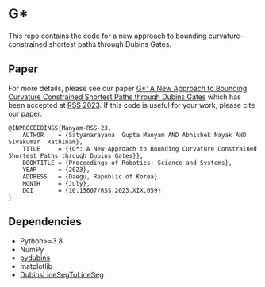 # G*
This repo contains the code for a new approach to bounding curvature-constrained shortest paths through Dubins Gates.

## Paper
For more details, please see our paper [G*: A New Approach to Bounding Curvature Constrained Shortest Paths through Dubins Gates](https://roboticsconference.org/program/papers/059/) which has been accepted at [RSS 2023](https://www.roboticsproceedings.org/rss19/index.html). If this code is useful for your work, please cite our paper:

```
@INPROCEEDINGS{Manyam-RSS-23, 
    AUTHOR    = {Satyanarayana  Gupta Manyam AND Abhishek Nayak AND Sivakumar  Rathinam}, 
    TITLE     = {{G*: A New Approach to Bounding Curvature Constrained Shortest Paths through Dubins Gates}}, 
    BOOKTITLE = {Proceedings of Robotics: Science and Systems}, 
    YEAR      = {2023}, 
    ADDRESS   = {Daegu, Republic of Korea}, 
    MONTH     = {July}, 
    DOI       = {10.15607/RSS.2023.XIX.059} 
}
``` 

## Dependencies

* Python>=3.8
* NumPy
* [pydubins](https://github.com/AndrewWalker/pydubins)
* matplotlib
* [DubinsLineSegToLineSeg](https://github.com/manyamgupta/DubinsLineSegToLineSeg)
